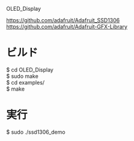 OLED_Display

https://github.com/adafruit/Adafruit_SSD1306  
https://github.com/adafruit/Adafruit-GFX-Library

# ビルド  
$ cd OLED_Display  
$ sudo make  
$ cd examples/  
$ make  

# 実行  
$ sudo ./ssd1306_demo  
